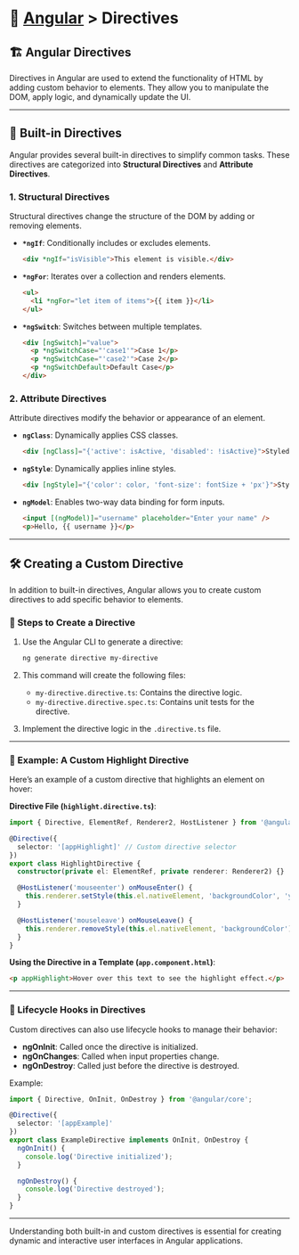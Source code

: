 # 📘 [Angular](../) > Directives

## 🏗️ Angular Directives

Directives in Angular are used to extend the functionality of HTML by adding custom behavior to elements. They allow you to manipulate the DOM, apply logic, and dynamically update the UI.

---

## 🔄 Built-in Directives

Angular provides several built-in directives to simplify common tasks. These directives are categorized into **Structural Directives** and **Attribute Directives**.

### 1. **Structural Directives**
Structural directives change the structure of the DOM by adding or removing elements.

- **`*ngIf`**: Conditionally includes or excludes elements.
  ```html
  <div *ngIf="isVisible">This element is visible.</div>
  ```

- **`*ngFor`**: Iterates over a collection and renders elements.
  ```html
  <ul>
    <li *ngFor="let item of items">{{ item }}</li>
  </ul>
  ```

- **`*ngSwitch`**: Switches between multiple templates.
  ```html
  <div [ngSwitch]="value">
    <p *ngSwitchCase="'case1'">Case 1</p>
    <p *ngSwitchCase="'case2'">Case 2</p>
    <p *ngSwitchDefault>Default Case</p>
  </div>
  ```

### 2. **Attribute Directives**
Attribute directives modify the behavior or appearance of an element.

- **`ngClass`**: Dynamically applies CSS classes.
  ```html
  <div [ngClass]="{'active': isActive, 'disabled': !isActive}">Styled Div</div>
  ```

- **`ngStyle`**: Dynamically applies inline styles.
  ```html
  <div [ngStyle]="{'color': color, 'font-size': fontSize + 'px'}">Styled Div</div>
  ```

- **`ngModel`**: Enables two-way data binding for form inputs.
  ```html
  <input [(ngModel)]="username" placeholder="Enter your name" />
  <p>Hello, {{ username }}</p>
  ```

---

## 🛠️ Creating a Custom Directive

In addition to built-in directives, Angular allows you to create custom directives to add specific behavior to elements.

### 📜 Steps to Create a Directive

1. Use the Angular CLI to generate a directive:
   ```bash
   ng generate directive my-directive
   ```

2. This command will create the following files:
   - `my-directive.directive.ts`: Contains the directive logic.
   - `my-directive.directive.spec.ts`: Contains unit tests for the directive.

3. Implement the directive logic in the `.directive.ts` file.

---

### 📄 Example: A Custom Highlight Directive

Here’s an example of a custom directive that highlights an element on hover:

**Directive File (`highlight.directive.ts`)**:
```typescript
import { Directive, ElementRef, Renderer2, HostListener } from '@angular/core';

@Directive({
  selector: '[appHighlight]' // Custom directive selector
})
export class HighlightDirective {
  constructor(private el: ElementRef, private renderer: Renderer2) {}

  @HostListener('mouseenter') onMouseEnter() {
    this.renderer.setStyle(this.el.nativeElement, 'backgroundColor', 'yellow');
  }

  @HostListener('mouseleave') onMouseLeave() {
    this.renderer.removeStyle(this.el.nativeElement, 'backgroundColor');
  }
}
```

**Using the Directive in a Template (`app.component.html`)**:
```html
<p appHighlight>Hover over this text to see the highlight effect.</p>
```

---

### 🔄 Lifecycle Hooks in Directives

Custom directives can also use lifecycle hooks to manage their behavior:

- **ngOnInit**: Called once the directive is initialized.
- **ngOnChanges**: Called when input properties change.
- **ngOnDestroy**: Called just before the directive is destroyed.

Example:
```typescript
import { Directive, OnInit, OnDestroy } from '@angular/core';

@Directive({
  selector: '[appExample]'
})
export class ExampleDirective implements OnInit, OnDestroy {
  ngOnInit() {
    console.log('Directive initialized');
  }

  ngOnDestroy() {
    console.log('Directive destroyed');
  }
}
```

---

Understanding both built-in and custom directives is essential for creating dynamic and interactive user interfaces in Angular applications.